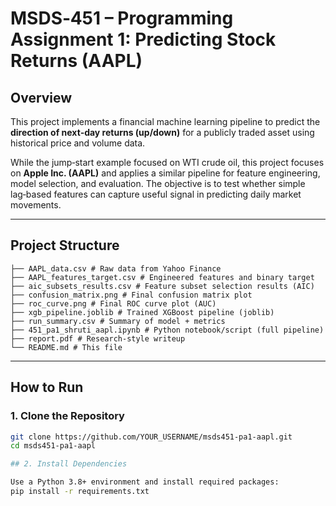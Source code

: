 # MSDS‑451 – Programming Assignment 1: Predicting Stock Returns (AAPL)

## Overview

This project implements a financial machine learning pipeline to predict the **direction of next‑day returns (up/down)** for a publicly traded asset using historical price and volume data.

While the jump‑start example focused on WTI crude oil, this project focuses on **Apple Inc. (AAPL)** and applies a similar pipeline for feature engineering, model selection, and evaluation. The objective is to test whether simple lag‑based features can capture useful signal in predicting daily market movements.

---

## Project Structure
```
├── AAPL_data.csv # Raw data from Yahoo Finance
├── AAPL_features_target.csv # Engineered features and binary target
├── aic_subsets_results.csv # Feature subset selection results (AIC)
├── confusion_matrix.png # Final confusion matrix plot
├── roc_curve.png # Final ROC curve plot (AUC)
├── xgb_pipeline.joblib # Trained XGBoost pipeline (joblib)
├── run_summary.csv # Summary of model + metrics
├── 451_pa1_shruti_aapl.ipynb # Python notebook/script (full pipeline)
├── report.pdf # Research‑style writeup
└── README.md # This file
```
---

## How to Run

### 1. Clone the Repository

```bash
git clone https://github.com/YOUR_USERNAME/msds451-pa1-aapl.git
cd msds451-pa1-aapl 

## 2. Install Dependencies

Use a Python 3.8+ environment and install required packages:
pip install -r requirements.txt
